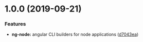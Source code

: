 # 1.0.0 (2019-09-21)


### Features

* **ng-node:** angular CLI builders for node applications ([d7043ea](https://github.com/unquenchablethyrst/ng-node/commit/d7043ea))
